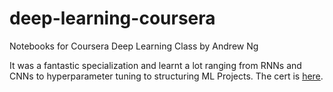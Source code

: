 # deep-learning-coursera
Notebooks for Coursera Deep Learning Class by Andrew Ng

It was a fantastic specialization and learnt a lot ranging from RNNs and CNNs to hyperparameter tuning to structuring ML Projects.
The cert is [here](https://www.coursera.org/account/accomplishments/specialization/BVTNQQBFAJ96). 
